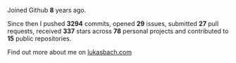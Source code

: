 Joined Github **8** years ago.

Since then I pushed **3294** commits, opened **29** issues, submitted **27** pull requests, received **337** stars across **78** personal projects and contributed to **15** public repositories.

Find out more about me on [lukasbach.com](https://lukasbach.com)
